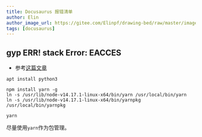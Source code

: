 ```yaml
---
title: Docusaurus 报错清单
author: Elin
author_image_url: https://gitee.com/Elinpf/drawing-bed/raw/master/images/elin.png
tags: [docusaurus]
---
```


## gyp ERR! stack Error: EACCES

- 参考[这篇文章](https://stackoverflow.com/questions/52231289/gyp-err-stack-error-eacces-permission-denied-mkdir-var-www-project-name-no)


```
apt install python3 

npm install yarn -g
ln -s /usr/lib/node-v14.17.1-linux-x64/bin/yarn /usr/local/bin/yarn
ln -s /usr/lib/node-v14.17.1-linux-x64/bin/yarnpkg /usr/local/bin/yarnpkg

yarn
```

尽量使用`yarn`作为包管理。